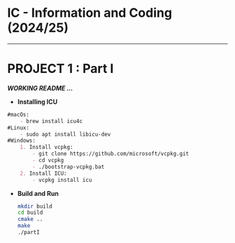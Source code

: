 # IC - Information and Coding (2024/25)

---
# PROJECT 1 : Part I

***WORKING README ...***

- **Installing ICU**
```md
#macOs:
    - brew install icu4c
#Linux:
    - sudo apt install libicu-dev
#Windows:
    1. Install vcpkg:
        - git clone https://github.com/microsoft/vcpkg.git
        - cd vcpkg
        - ./bootstrap-vcpkg.bat
    2. Install ICU:
        - vcpkg install icu
```

- **Build and Run**
    ```bash
    mkdir build
    cd build
    cmake ..
    make
    ./partI
    ```